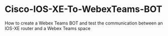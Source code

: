 # Cisco-IOS-XE-To-WebexTeams-BOT
How to create a Webex Teams BOT and test the communication between an IOS-XE router and a Webex Teams space
